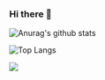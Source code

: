 ### Hi there 👋

![Anurag's github stats](https://github-readme-stats.vercel.app/api?username=dimitryduarte&show_icons=true&theme=dracula)<br/>

![Top Langs](https://github-readme-stats.vercel.app/api/top-langs/?username=dimitryduarte&layout=compact&theme=dracula)

<img src="https://github-profile-trophy.vercel.app/?username=dimitryduarte&theme=gruvbox" />


<!--
**dimitryduarte/dimitryduarte** is a ✨ _special_ ✨ repository because its `README.md` (this file) appears on your GitHub profile.

Here are some ideas to get you started:

- 🔭 I’m currently working on ...
- 🌱 I’m currently learning ...
- 👯 I’m looking to collaborate on ...
- 🤔 I’m looking for help with ...
- 💬 Ask me about ...
- 📫 How to reach me: ...
- 😄 Pronouns: ...
- ⚡ Fun fact: ...
-->
